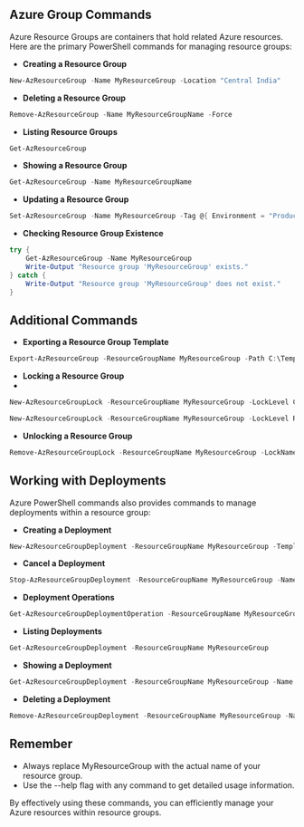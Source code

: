 ## **Azure Group Commands**

Azure Resource Groups are containers that hold related Azure resources. Here are the primary PowerShell commands for managing resource groups:

- **Creating a Resource Group**

```powershell
New-AzResourceGroup -Name MyResourceGroup -Location "Central India"
```

- **Deleting a Resource Group**

```powershell
Remove-AzResourceGroup -Name MyResourceGroupName -Force
```

- **Listing Resource Groups**

```powershell
Get-AzResourceGroup
```

- **Showing a Resource Group**

```powershell
Get-AzResourceGroup -Name MyResourceGroupName
```

- **Updating a Resource Group**

```powershell
Set-AzResourceGroup -Name MyResourceGroup -Tag @{ Environment = "Production"; Owner = "Admin" }
```

- **Checking Resource Group Existence**

```powershell
try {
    Get-AzResourceGroup -Name MyResourceGroup
    Write-Output "Resource group 'MyResourceGroup' exists."
} catch {
    Write-Output "Resource group 'MyResourceGroup' does not exist."
}
```

## **Additional Commands**

- **Exporting a Resource Group Template**

```powershell
Export-AzResourceGroup -ResourceGroupName MyResourceGroup -Path C:\Templates\file.json
```

- **Locking a Resource Group**
- 
```powershell
New-AzResourceGroupLock -ResourceGroupName MyResourceGroup -LockLevel CanNotDelete -Notes "Locking to prevent accidental deletion"

New-AzResourceGroupLock -ResourceGroupName MyResourceGroup -LockLevel ReadOnly -Notes "Locking for auditing"
```

- **Unlocking a Resource Group**

```powershell
Remove-AzResourceGroupLock -ResourceGroupName MyResourceGroup -LockName <LockName>
```

## **Working with Deployments**

Azure  PowerShell commands also provides commands to manage deployments within a resource group:

- **Creating a Deployment**

```powershell
New-AzResourceGroupDeployment -ResourceGroupName MyResourceGroup -TemplateFile C:\Templates\template.json
```

- **Cancel a Deployment**

```powershell
Stop-AzResourceGroupDeployment -ResourceGroupName MyResourceGroup -Name MyDeployment
```

- **Deployment Operations**

```powershell
Get-AzResourceGroupDeploymentOperation -ResourceGroupName MyResourceGroup -DeploymentName MyDeployment
```

- **Listing Deployments**

```powershell
Get-AzResourceGroupDeployment -ResourceGroupName MyResourceGroup
```

- **Showing a Deployment**

```powershell
Get-AzResourceGroupDeployment -ResourceGroupName MyResourceGroup -Name DeploymentName
```

- **Deleting a Deployment**

```powershell
Remove-AzResourceGroupDeployment -ResourceGroupName MyResourceGroup -Name MyDeployment
```

## **Remember**

- Always replace MyResourceGroup with the actual name of your resource group.
- Use the --help flag with any command to get detailed usage information.

By effectively using these commands, you can efficiently manage your Azure resources within resource groups.
